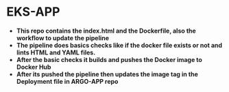 # EKS-APP
- **This repo contains the index.html and the Dockerfile, also the workflow to update the pipeline**
- **The pipeline does basics checks like if the docker file exists or not and lints HTML and YAML files.**
- **After the basic checks it builds and pushes the Docker image to Docker Hub**
- **After its pushed the pipeline then updates the image tag in the Deployment file in ARGO-APP repo**
